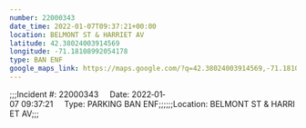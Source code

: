 ```yaml
---
number: 22000343
date_time: 2022-01-07T09:37:21+00:00
location: BELMONT ST & HARRIET AV
latitude: 42.38024003914569
longitude: -71.18108992054178
type: BAN ENF
google_maps_link: https://maps.google.com/?q=42.38024003914569,-71.18108992054178
---
```


;;;Incident #: 22000343     Date: 2022‐01‐07 09:37:21     Type: PARKING BAN ENF;;;;;;Location: BELMONT ST & HARRIET AV;;;
